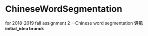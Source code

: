 # ChineseWordSegmentation
for 2018-2019 fall assignment 2 --Chinese word segmentation
**详见initial_idea branck**
